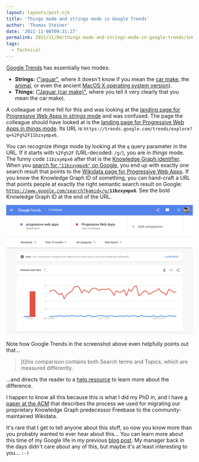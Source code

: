 ```yaml
---
layout: layouts/post.njk
title: 'Things mode and strings mode in Google Trends'
author: 'Thomas Steiner'
date: '2021-11-08T09:31:27'
permalink: 2021/11/08/things-mode-and-strings-mode-in-google-trends/index.html
tags:
  - Technical
---
```


[Google Trends](https://trends.google.com/trends/) has essentially two modes:

- **Strings:** (["jaguar"](https://trends.google.com/trends/explore?q=jaguar),
  where it doesn't know if you mean the
  [car make](https://en.wikipedia.org/wiki/Jaguar_Cars), the
  [animal](https://en.wikipedia.org/wiki/Jaguar), or even the ancient
  [MacOS X operating system version](https://en.wikipedia.org/wiki/Mac_OS_X_Jaguar)).
- **Things:**
  (["Jaguar (car make)"](https://trends.google.com/trends/explore?q=%2Fm%2F012x34&geo=DE),
  where you tell it very clearly that you mean the car make).

A colleague of mine fell for this and was looking at the
[landing page for Progressive Web Apps in _strings_ mode](https://trends.google.com/trends/explore?q=progressive%20web%20apps)
and was confused. The page the colleague should have looked at is the
[landing page for Progressive Web Apps in _things_ mode](https://trends.google.com/trends/explore?q=%2Fg%2F11bzxympx6).
Its URL is `https://trends.google.com/trends/explore?q=%2Fg%2F11bzxympx6`.

You can recognize _things_ mode by looking at the `q` query parameter in the
URL. If it starts with `%2Fg%2F` (URL-decoded: `/g/`), you are in _things_ mode.
The funny code `11bzxympx6` after that is the
[Knowledge Graph identifier](https://www.wikidata.org/wiki/Property:P2671). When
you
[search for `"11bzxympx6"` on Google](https://www.google.com/search?q=%2211bzxympx6%22&oq=%2211bzxympx6%22&aqs=chrome..69i57.994j0j1&sourceid=chrome&ie=UTF-8),
you end up with exactly one search result that points to the
[Wikidata page for Progressive Web Apps](https://www.wikidata.org/wiki/Q23679990).
If you know the Knowledge Graph ID of something, you can hand-craft a URL that
points people at exactly the right semantic search result on Google:
<a href="https://www.google.com/search?kgmid=/g/11bzxympx6"><code>https://www.google.com/search?kgmid=/g/<strong>11bzxympx6</strong></code></a>.
See the bold Knowledge Graph ID at the end of the URL.

![Google Trends showing "strings" and "things" mode side by side.](/images/google-trends.png)

Note how Google Trends in the screenshot above even helpfully points out that…

> [t]his comparison contains both Search terms and Topics, which are measured
> differently.

…and directs the reader to a
[help resource](https://support.google.com/trends/answer/4359550#:~:text=Compare%20terms%20and%20topics)
to learn more about the difference.

I happen to know all this because this is what I did my PhD in, and I have
[a paper at the ACM](https://dl.acm.org/doi/pdf/10.1145/2872427.2874809) that
describes the process we used for migrating our proprietary Knowledge Graph
predecessor Freebase to the community-maintained Wikidata.

It's rare that I get to tell anyone about this stuff, so now you know more than
you probably wanted to ever hear about this… You can learn more about this time
of my Google life in my previous
[blog post](</2021/10/02/14-years-at-google/#the-phd-time-(2010%E2%80%932014)>).
My manager back in the days didn't care about any of this, but maybe it's at
least interesting to you… `:-)`

